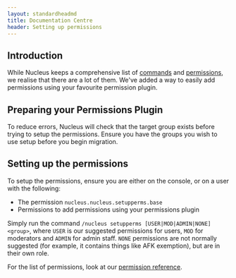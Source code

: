 ```yaml
---
layout: standardheadmd
title: Documentation Centre
header: Setting up permissions
---
```


## Introduction

While Nucleus keeps a comprehensive list of [commands](../commands2.html) and [permissions](../permissions.html), we realise
that there are a lot of them. We've added a way to easily add permissions using your favourite permission plugin.

## Preparing your Permissions Plugin

To reduce errors, Nucleus will check that the target group exists before trying to setup the permissions. Ensure you have
the groups you wish to use setup before you begin migration.

## Setting up the permissions

To setup the permissions, ensure you are either on the console, or on a user with the following:

* The permission `nucleus.nucleus.setupperms.base`
* Permissions to add permissions using your permissions plugin

Simply run the command `/nucleus setupperms [USER|MOD|ADMIN|NONE] <group>`, where `USER` is our suggested permissions
for users, `MOD` for moderators and `ADMIN` for admin staff. `NONE` permissions are not normally suggested (for example,
it contains things like AFK exemption), but are in their own role.

For the list of permissions, look at our [permission reference](../permissions.html).